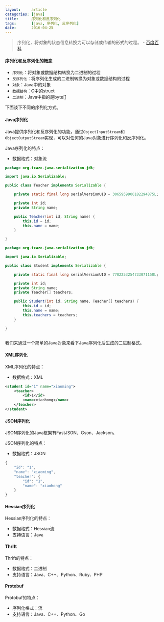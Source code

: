 ```yaml
---
layout:     article
categories: [java]
title:      序列化和反序列化
tags:       [java, 序列化, 反序列化]
date:       2016-04-25
---
```


> 序列化，将对象的状态信息转换为可以存储或传输的形式的过程。    - [百度百科](http://baike.baidu.com/view/160029.htm)

#### 序列化和反序列化的概念

* `序列化`：将对象或数据结构转换为二进制的过程
* `反序列化`：将序列化生成的二进制转换为对象或数据结构的过程
* `对象`：Java中的对象
* `数据结构`：C中的struct
* `二进制`：Java中指的是byte[]

下面谈下不同的序列化方式。

#### Java序列化

Java提供序列化和反序列化的功能，通过`ObjectInputStream`和`ObjectOutputStream`实现，可以对任何的Java对象进行序列化和反序列化。

Java序列化的特点：

* 数据格式：对象流

```java
package org.txazo.java.serialization.jdk;

import java.io.Serializable;

public class Teacher implements Serializable {

    private static final long serialVersionUID = 3065959900182294875L;

    private int id;
    private String name;

    public Teacher(int id, String name) {
        this.id = id;
        this.name = name;
    }

}
```

```java
package org.txazo.java.serialization.jdk;

import java.io.Serializable;

public class Student implements Serializable {

    private static final long serialVersionUID = 7782253254733071150L;

    private int id;
    private String name;
    private Teacher[] teachers;

    public Student(int id, String name, Teacher[] teachers) {
        this.id = id;
        this.name = name;
        this.teachers = teachers;
    }

}
```

```java

```

我们来通过一个简单的Java对象来看下Java序列化后生成的二进制格式。

#### XML序列化

XML序列化的特点：

* 数据格式：XML

```xml
<student id="1" name="xiaoming">
    <teacher>
        <id>1</id>
        <name>xiaohong</name>
    </teacher>
</student>
```

#### JSON序列化

JSON序列化的Java框架有FastJSON、Gson、Jackson。

JSON序列化的特点：

* 数据格式：JSON

```javascript
{
    "id": "1",
    "name": "xiaoming",
    "teacher": {
        "id": "1",
        "name": "xiaohong"
    }
}
```

#### Hessian序列化

Hessian序列化的特点：

* 数据格式：Hessian流
* 支持语言：Java

#### Thrift

Thrift的特点：

* 数据格式：二进制
* 支持语言：Java、C++、Python、Ruby、PHP

#### Protobuf

Protobuf的特点：

* 序列化格式：流
* 支持语言：Java、C++、Python、Go
